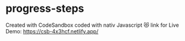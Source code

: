 # progress-steps
Created with CodeSandbox
coded with nativ Javascript 😻 link for Live Demo: https://csb-4x3hcf.netlify.app/
